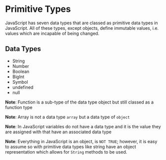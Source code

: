 # Primitive Types

JavaScript has seven data types that are classed as primitive data types in JavaScript. All of these types, except objects, define immutable values, i.e. values which are incapable of being changed.

## Data Types

- String
- Number
- Boolean
- BigInt
- Symbol
- undefined
- null

**Note**: Function is a sub-type of the data type object but still classed as a function type

**Note**: Array is not a data type `array` but a data type of `object`

**Note**: In JavaScript variables do not have a data type and it is the value they are assigned with that have an associated data type

**Note**: Everything in JavaScript is an object, is `NOT TRUE`; however, it is easy to assume so with primitive data types like string have an object representation which allows for `String` methods to be used.